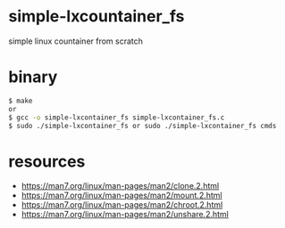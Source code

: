 # simple-lxcountainer_fs
simple linux countainer from scratch


# binary

```bash
$ make
or
$ gcc -o simple-lxcontainer_fs simple-lxcontainer_fs.c
$ sudo ./simple-lxcontainer_fs or sudo ./simple-lxcontainer_fs cmds
```

# resources
- https://man7.org/linux/man-pages/man2/clone.2.html
- https://man7.org/linux/man-pages/man2/mount.2.html
- https://man7.org/linux/man-pages/man2/chroot.2.html
- https://man7.org/linux/man-pages/man2/unshare.2.html

